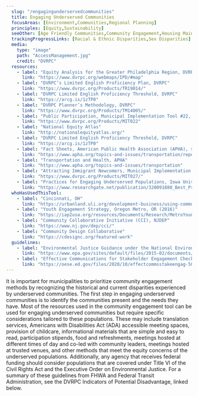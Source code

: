 ```yaml
---
  slug: "/engagingunderservedcommunities"
  title: Engaging Underserved Communities
  focusAreas: [Environment,Communities,Regional Planning]
  principles: [Equity,Sustainability]
  seeOther: [Age Friendly Communities,Community Engagement,Housing Maintenance and Rehabilitation Programs,Human Capital Investments]
  trackingProgressLinks: [Racial & Ethnic Disparities,Sex Disparities]
  media: 
    type: "image"
    path: "AccessManagement.jpg"
    credit: "DVRPC"
  resources: 
    - label: "Equity Analysis for the Greater Philadelphia Region, DVRPC"
      link: "https://www.dvrpc.org/webmaps/IPD/#map"
    - label: "DVRPC’s Limited English Proficiency Plan, DVRPC"
      link: "https://www.dvrpc.org/Products/TR19014/"
    - label: "DVRPC Limited English Proficiency Threshold, DVRPC"
      link: "https://arcg.is/1zTP0"
    - label: "DVRPC Planner’s Methodology, DVRPC"
      link: "https://www.dvrpc.org/Products/TM14005/"
    - label: "Public Participation, Municipal Implementation Tool #22, DVRPC"
      link: "https://www.dvrpc.org/Products/MIT022"
    - label: "National Equity Atlas"
      link: "http://nationalequityatlas.org/"
    - label: "DVRPC Limited English Proficiency Threshold, DVRPC"
      link: "https://arcg.is/1zTP0"
    - label: "Fact Sheets, American Public Health Association (APHA), see Transportation"
      link: "https://www.apha.org/topics-and-issues/transportation/reports-and-fact-sheets"
    - label: "Transportation and Health, APHA"
      link: "https://www.apha.org/topics-and-issues/transportation"
    - label: "Attracting Immigrant Newcomers, Municipal Implementation Tool #027, DVRPC"
      link: "https://www.dvrpc.org/Products/MIT027/"
    - label: "Practices for Engaging Underserved Populations, Iowa University"
      link: "https://www.researchgate.net/publication/320091880_Best_Practices_for_Engaging_Underserved_Populations"
  whoHasUsedThisTool: 
    - label: "Cincinnati, OH"
      link: "https://urbanland.uli.org/development-business/using-community-engagement-to-find-untapped-expertise-in-equitable-development/"
    - label: "Youth Engagement Strategy, Oregon Metro, OR (2016)"
      link: "https://iap2usa.org/resources/Documents/Research/MetroYoungVoicesFutureChoices-021516.pdf"
    - label: "Community Collaborative Initiative (CCI), NJDEP"
      link: "https://www.nj.gov/dep/cci/"
    - label: "Community Design Collaborative"
      link: "https://cdesignc.org/featured-work"
  guidelines: 
    - label: "Environmental Justice Guidance under the National Environment Policy Act, USEPA"
      link: "https://www.epa.gov/sites/default/files/2015-02/documents/ej_guidance_nepa_ceq1297.pdf"
    - label: "Effective Communications for Stakeholder Engagement Checklist, State Support Network (2020)"
      link: "https://oese.ed.gov/files/2020/10/effectcommsstakeengag-508.pdf"
---
```


It is important for municipalities to prioritize community engagement methods by recognizing the historical and current disparities experienced by underserved communities. The first step in engaging underserved communities is to identify the communities present and the needs they have. Most of the resources used in the community engagement tool can be used for engaging underserved communities but require specific considerations tailored to these populations. These may include translation services, Americans with Disabilities Act (ADA) accessible meeting spaces, provision of childcare, informational materials that are simple and easy to read, participation stipends, food and refreshments, meetings hosted at different times of day and co-led with community leaders, meetings hosted at trusted venues, and other methods that meet the equity concerns of the underserved populations. Additionally, any agency that receives federal funding should consider populations that are covered under Title VI of the Civil Rights Act and the Executive Order on Environmental Justice. For a summary of these guidelines from FHWA and Federal Transit Administration, see the DVRPC Indicators of Potential Disadvantage, linked below.
